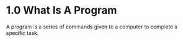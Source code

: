 # 1.0 What Is A Program

A program is a series of commands given to a computer to complete a specific task.

